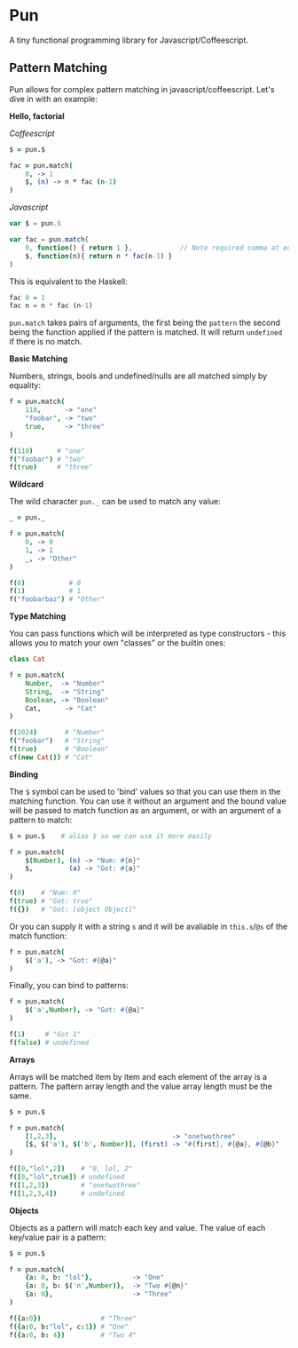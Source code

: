 Pun
===

A tiny functional programming library for Javascript/Coffeescript.

Pattern Matching
---

Pun allows for complex pattern matching in javascript/coffeescript. Let's dive in with an example:

**Hello, factorial**

_Coffeescript_

```coffeescript
$ = pun.$

fac = pun.match(
    0, -> 1
    $, (n) -> n * fac (n-1)
)
```

_Javascript_

```javascript
var $ = pun.$

var fac = pun.match(
    0, function() { return 1 },            // Note required comma at end of line
    $, function(n){ return n * fac(n-1) }
)
```

This is equivalent to the Haskell:

```haskell
fac 0 = 1
fac n = n * fac (n-1)
```

`pun.match` takes pairs of arguments, the first being the `pattern` the second being the function applied if the pattern is matched. It will return `undefined` if there is no match.

**Basic Matching**

Numbers, strings, bools and undefined/nulls are all matched simply by equality:

```coffeescript
f = pun.match(
	110,      -> "one"
	"foobar", -> "two"
	true,     -> "three"
)

f(110)      # "one"
f("foobar") # "two"
f(true)     # "three"
```

**Wildcard**

The wild character `pun._` can be used to match any value:

```coffeescript
_ = pun._

f = pun.match(
    0, -> 0
    1, -> 1
    _, -> "Other"
)

f(0)           # 0
f(1)           # 1
f("foobarbaz") # "Other"
```

**Type Matching**

You can pass functions which will be interpreted as type constructors - this allows you to match your own "classes" or the builtin ones:

```coffeescript
class Cat

f = pun.match(
	Number,  -> "Number"
	String,  -> "String"
	Boolean, -> "Boolean"
	Cat,      -> "Cat"
)

f(1024)       # "Number"
f("foobar")   # "String"
f(true)       # "Boolean"
cf(new Cat()) # "Cat"
```

**Binding**

The `$` symbol can be used to 'bind' values so that you can use them in the matching function. You can use it without an argument and the bound value will be passed to match function as an argument, or with an argument of a pattern to match:

```coffeescript
$ = pun.$    # alias $ so we can use it more easily

f = pun.match(
    $(Number), (n) -> "Num: #{n}"
    $,         (a) -> "Got: #{a}"
)

f(0)    # "Num: 0"
f(true) # "Got: true"
f({})   # "Got: [object Object]"
```

Or you can supply it with a string `s` and it will be avaliable in `this.s`/`@s` of the match function:

```coffeescript
f = pun.match(
    $('a'), -> "Got: #{@a}"
)
```

Finally, you can bind to patterns:

```coffeescript
f = pun.match(
	$('a',Number), -> "Got: #{@a}"
)

f(1)     # "Got 1"
f(false) # undefined
```

**Arrays**

Arrays will be matched item by item and each element of the array is a pattern. The pattern array length and the value array length must be the same.

```coffeescript
$ = pun.$

f = pun.match(
	[1,2,3],                             -> "onetwothree"
	[$, $('a'), $('b', Number)], (first) -> "#{first}, #{@a}, #{@b}" 
)

f([0,"lol",2])    # "0, lol, 2"
f([0,"lol",true]) # undefined
f([1,2,3])        # "onetwothree"
f([1,2,3,4])      # undefined
```

**Objects**

Objects as a pattern will match each key and value. The value of each key/value pair is a pattern:

```coffeescript
$ = pun.$

f = pun.match(
	{a: 0, b: "lol"},          -> "One"
	{a: 0, b: $('n',Number)},  -> "Two #{@n}"
	{a: 0},                    -> "Three"
)

f({a:0})               # "Three"
f({a:0, b:"lol", c:1}) # "One"
f({a:0, b: 4})         # "Two 4"
```
